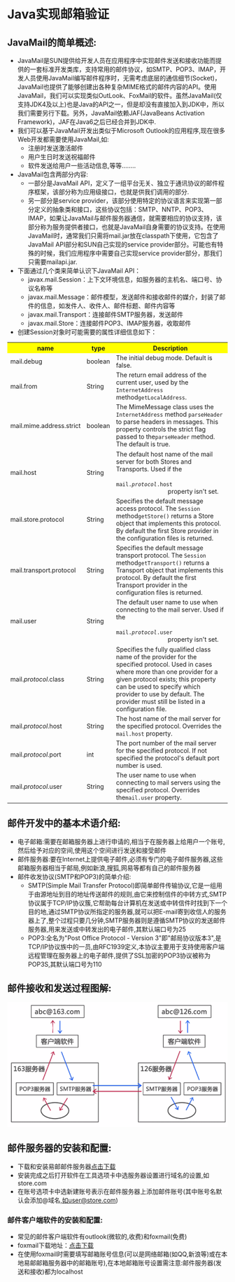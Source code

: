 # Java实现邮箱验证

## JavaMail的简单概述:
* JavaMail是SUN提供给开发人员在应用程序中实现邮件发送和接收功能而提供的一套标准开发类库，支持常用的邮件协议，如SMTP、POP3、IMAP，开发人员使用JavaMail编写邮件程序时，无需考虑底层的通信细节(Socket)，JavaMail也提供了能够创建出各种复杂MIME格式的邮件内容的API。使用JavaMail，我们可以实现类似OutLook、FoxMail的软件。虽然JavaMail(仅支持JDK4及以上)也是Java的API之一，但是却没有直接加入到JDK中，所以我们需要另行下载。另外，JavaMail依赖JAF(JavaBeans Activation Framework)，JAF在Java6之后已经合并到JDK中.
* 我们可以基于JavaMail开发出类似于Microsoft Outlook的应用程序,现在很多Web开发都需要使用JavaMail,如:
    * 注册时发送激活邮件
    * 用户生日时发送祝福邮件
    * 软件发送给用户一些活动信息,等等........
* JavaMail包含两部分内容:
    * 一部分是JavaMail API，定义了一组平台无关、独立于通讯协议的邮件程序框架，该部分称为应用级接口，也就是供我们调用的部分.
    * 另一部分是service provider，该部分使用特定的协议语言来实现第一部分定义的抽象类和接口，这些协议包括：SMTP、NNTP、POP3、IMAP，如果让JavaMail与邮件服务器通信，就需要相应的协议支持，该部分称为服务提供者接口，也就是JavaMail自身需要的协议支持。在使用JavaMail时，通常我们只需将mail.jar放在classpath下使用，它包含了JavaMail API部分和SUN自己实现的service provider部分。可能也有特殊的时候，我们应用程序中需要自己实现service provider部分，那我们只需要mailapi.jar.
* 下面通过几个类来简单认识下JavaMail API：
    * javax.mail.Session：上下文环境信息，如服务器的主机名、端口号、协议名称等  
	* javax.mail.Message：邮件模型，发送邮件和接收邮件的媒介，封装了邮件的信息，如发件人、收件人、邮件标题、邮件内容等  
    * javax.mail.Transport：连接邮件SMTP服务器，发送邮件  
    * javax.mail.Store：连接邮件POP3、IMAP服务器，收取邮件  
* 创建Session对象时可能需要的属性详细信息如下：
<HTML>
<body>
	<table>
		<tr>
			<th width=20%, bgcolor=yellow >name</th>
			<th width=8%, bgcolor=yellow>type</th>
			<th width="72%", bgcolor=yellow>Description</th>
		</tr>
		<tr>
			<td>mail.debug</td>
			<td>boolean</td>
			<td>The initial debug mode. Default is false.</td>
		</tr>
		<tr>
			<td>mail.from</td>
			<td>String</td>
			<td>The return email address of the current user, used by the <code>InternetAddress</code> method<code>getLocalAddress</code>.
			</td>
		</tr>
		<tr>
			<td>mail.mime.address.strict</td>
			<td>boolean</td>
			<td>The MimeMessage class uses the <code>InternetAddress</code> method <code>parseHeader</code> to parse headers in messages. This property controls the strict flag passed to the<code>parseHeader</code> method. The default is true.
			</td>
		</tr>
		<tr>
			<td>mail.host</td>
			<td>String</td>
			<td>The default host name of the mail server for both Stores and Transports. Used if the<code>
					mail.<em>protocol</em>.host
				</code> property isn't set.
			</td>
		</tr>
		<tr>
			<td>mail.store.protocol</td>
			<td>String</td>
			<td>Specifies the default message access protocol. The <code>Session</code> method<code>getStore()</code> returns a Store object that implements this protocol. By default the first Store provider in the configuration files is returned.
			</td>
		</tr>
		<tr>
			<td>mail.transport.protocol</td>
			<td>String</td>
			<td>Specifies the default message transport protocol. The <code>Session</code> method<code>getTransport()</code> returns a Transport object that implements this protocol. By default the first Transport provider in the configuration files is returned.
			</td>
		</tr>
		<tr>
			<td>mail.user</td>
			<td>String</td>
			<td>The default user name to use when connecting to the mail server. Used if the <code>
					mail.<em>protocol</em>.user
				</code> property isn't set.
			</td>
		</tr>
		<tr>
			<td>mail.<em>protocol</em>.class
			</td>
			<td>String</td>
			<td>Specifies the fully qualified class name of the provider for the specified protocol. Used in cases where more than one provider for a given protocol exists; this property can be used to specify which provider to use by default. The provider must still be listed in a configuration file.</td>
		</tr>
		<tr>
			<td>mail.<em>protocol</em>.host
			</td>
			<td>String</td>
			<td>The host name of the mail server for the specified protocol. Overrides the <code>mail.host</code> property.
			</td>
		</tr>
		<tr>
			<td>mail.<em>protocol</em>.port
			</td>
			<td>int</td>
			<td>The port number of the mail server for the specified protocol. If not specified the protocol's default port number is used.</td>
		</tr>
		<tr>
			<td>mail.<em>protocol</em>.user
			</td>
			<td>String</td>
			<td>The user name to use when connecting to mail servers using the specified protocol. Overrides the<code>mail.user</code> property.&nbsp;
			</td>
		</tr>
	</table>
</body>
</HTML>

## 邮件开发中的基本术语介绍:

* 电子邮箱:需要在邮箱服务器上进行申请的,相当于在服务器上给用户一个账号,然后给予对应的空间,使用这个空间进行发送和接受邮件
* 邮件服务器:要在Internet上提供电子邮件,必须有专门的电子邮件服务器,这些邮箱服务器相当于邮局,例如新浪,搜狐,网易等都有自己的邮件服务器
* 邮件收发协议(SMTP和POP3)的简单介绍:
    * SMTP(Simple Mail Transfer Protocol)即简单邮件传输协议,它是一组用于由源地址到目的地址传送邮件的规则,由它来控制信件的中转方式,SMTP协议属于TCP/IP协议簇,它帮助每台计算机在发送或中转信件时找到下一个目的地,通过SMTP协议所指定的服务器,就可以把E-mail寄到收信人的服务器上了,整个过程只要几分钟,SMTP服务器则是遵循SMTP协议的发送邮件服务器,用来发送或中转发出的电子邮件,其默认端口号为25
    * POP3:全名为"Post Office Protocol - Version 3"即"邮局协议版本3",是TCP/IP协议族中的一员,由RFC1939定义,本协议主要用于支持使用客户端远程管理在服务器上的电子邮件,提供了SSL加密的POP3协议被称为POP3S,其默认端口号为110

## 邮件接收和发送过程图解:

![邮件接收和发送过程图解](/WebRoot/images/mail.jpg)

## 邮件服务器的安装和配置:

* 下载和安装易邮邮件服务器[点击下载](https://github.com/AlbertRui/JavaMail/raw/master/software/eyoumailserversetup.exe)
* 安装完成之后打开软件在工具选项卡中选服务器设置进行域名的设置,如store.com
* 在账号选项卡中选新建账号表示在邮件服务器上添加邮件账号(其中账号名默认会添加@域名,如user@store.com)
### 邮件客户端软件的安装和配置:
* 常见的邮件客户端软件有outlook(微软的,收费)和foxmail(免费)
* foxmail下载地址：[点击下载](https://github.com/AlbertRui/JavaMail/blob/master/software/FoxmailSetup_7.2.9.115.exe)
* 在使用foxmail时需要填写邮箱账号信息(可以是网络邮箱(如QQ,新浪等)或在本地易邮邮箱服务器中的邮箱账号),在本地邮箱账号设置需注意:邮件服务器(发送和接收)都为localhost

